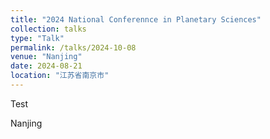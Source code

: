 ```yaml
---
title: "2024 National Conferennce in Planetary Sciences"
collection: talks
type: "Talk"
permalink: /talks/2024-10-08
venue: "Nanjing"
date: 2024-08-21
location: "江苏省南京市"
---
```


Test

Nanjing
